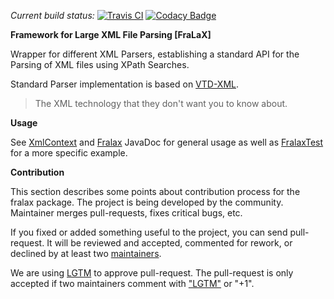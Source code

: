 *Current build status:* [![Travis CI](https://travis-ci.org/1and1/fralax.svg?branch=master)](https://travis-ci.org/1and1/fralax) [![Codacy Badge](https://api.codacy.com/project/badge/grade/021a8a9c3b454ad9a72066051fd5b29c)](https://www.codacy.com/app/sysdev/fralax)

**Framework for Large XML File Parsing \[FraLaX\]**

Wrapper for different XML Parsers, establishing a standard API for the Parsing of XML files using XPath Searches.

Standard Parser implementation is based on [VTD-XML](http://vtd-xml.sourceforge.net/). 
>The XML technology that they don't want you to know about.
                                                                                        
**Usage**

See [XmlContext](src/main/java/net/onenandone/fralax/XmlContext.java) and [Fralax](src/main/java/net/onenandone/fralax/Fralax.java) JavaDoc for general usage as well as
[FralaxTest](src/test/java/net/onenandone/fralax/FralaxTest.java) for a more specific example.

**Contribution**

This section describes some points about contribution process for the fralax package.
The project is being developed by the community. Maintainer merges pull-requests, fixes critical bugs, etc.

If you fixed or added something useful to the project, you can send pull-request. It will be reviewed and accepted, commented for rework, or declined by at least two [maintainers](https://github.com/1and1/fralax/blob/master/MAINTAINERS).

We are using [LGTM](https://lgtm.co) to approve pull-request. The pull-request is only accepted if two maintainers comment with ["LGTM"](https://lgtm.co) or "+1".

